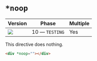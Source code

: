 # `*noop`

| Version                                        | Phase          | Multiple |
| ---------------------------------------------- | -------------- | -------- |
| ![](https://jsr.io/badges/@mizu/unstable/noop) | 10 — `TESTING` | Yes      |

This directive does nothing.

```html
<div *noop=""></div>
```
